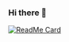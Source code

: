 ### Hi there 👋

[![ReadMe Card](https://github-readme-stats.vercel.app/api?username=2donya&show_icons=true)](https://github.com/2donya/2donya)

